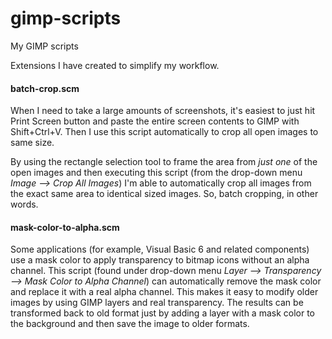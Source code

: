 # gimp-scripts
My GIMP scripts

Extensions I have created to simplify my workflow.

#### batch-crop.scm

When I need to take a large amounts of screenshots, it's easiest to just hit Print Screen button and paste the entire screen contents to GIMP with Shift+Ctrl+V. Then I use this script automatically to crop all open images to same size.

By using the rectangle selection tool to frame the area from *just one* of the open images and then executing this script (from the drop-down menu *Image --> Crop All Images*) I'm able to automatically crop all images from the exact same area to identical sized images. So, batch cropping, in other words.

#### mask-color-to-alpha.scm

Some applications (for example, Visual Basic 6 and related components) use a mask color to apply transparency to bitmap icons without an alpha channel. This script (found under drop-down menu *Layer --> Transparency --> Mask Color to Alpha Channel*) can automatically remove the mask color and replace it with a real alpha channel. This makes it easy to modify older images by using GIMP layers and real transparency. The results can be transformed back to old format just by adding a layer with a mask color to the background and then save the image to older formats.
